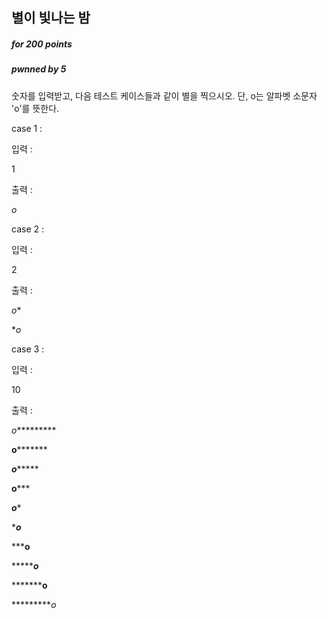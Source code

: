 ## 별이 빛나는 밤

##### for 200  points

##### pwnned by 5

숫자를 입력받고, 다음 테스트 케이스들과 같이 별을 찍으시오. 단, o는 알파벳 소문자 'o'를 뜻한다.

case 1 :

입력 :

1


출력 :

*o*


case 2 :

입력 :

2


출력 :

*o**

**o*

case 3 :

입력 :

10


출력 :

*o**********

**o*********

***o********

****o*******

*****o******

******o*****

*******o****

********o***

*********o**

**********o*
